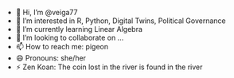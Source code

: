 - 👋 Hi, I’m @veiga77
- 👀 I’m interested in R, Python, Digital Twins, Political Governance
- 🌱 I’m currently learning Linear Algebra
- 💞️ I’m looking to collaborate on ...
- 📫 How to reach me: pigeon
- 😄 Pronouns: she/her
- ⚡ Zen Koan: The coin lost in the river is found in the river

<!---
veiga77/veiga77 is a ✨ special ✨ repository because its `README.md` (this file) appears on your GitHub profile.
You can click the Preview link to take a look at your changes.
--->
